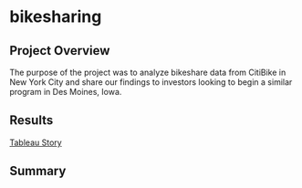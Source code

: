 # bikesharing

## Project Overview

The purpose of the project was to analyze bikeshare data from CitiBike in New York City and share our findings to investors looking to begin a similar program in Des Moines, Iowa.

## Results

[Tableau Story](https://public.tableau.com/shared/NDZN4BK6R?:display_count=n&:origin=viz_share_link)



## Summary